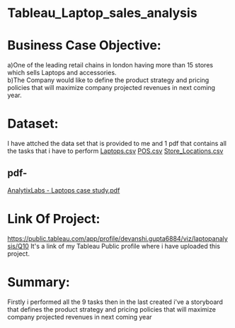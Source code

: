 # Tableau_Laptop_sales_analysis

# Business Case Objective:<br/>
a)One of the leading retail chains in london having more than 15 stores which sells Laptops and accessories.<br/>
b)The Company would like to define the product strategy and pricing policies that will maximize company projected revenues in next coming year.

# Dataset: 
I have attched the data set that is provided to me and 1 pdf that contains all the tasks that i have to perform
[Laptops.csv](https://github.com/devanshi-gupta-23/Tableau_Laptop_sales_analysis/files/7714180/Laptops.csv)
[POS.csv](https://github.com/devanshi-gupta-23/Tableau_Laptop_sales_analysis/files/7714181/POS.csv)
[Store_Locations.csv](https://github.com/devanshi-gupta-23/Tableau_Laptop_sales_analysis/files/7714184/Store_Locations.csv) 
## pdf-
[AnalytixLabs - Laptops case study.pdf](https://github.com/devanshi-gupta-23/Tableau_Laptop_sales_analysis/files/7714195/AnalytixLabs.-.Laptops.case.study.pdf)


# Link Of Project:
https://public.tableau.com/app/profile/devanshi.gupta6884/viz/laptopanalysis/Q10
It's a link of my Tableau Public profile where i have uploaded this project.

# Summary:
Firstly i performed all the 9 tasks then in the last created i've a storyboard that defines the product strategy and pricing policies that will maximize company projected revenues in next coming year
